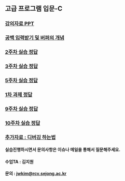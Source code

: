 ## 고급 프로그램 입문-C

### [강의자료 PPT](https://github.com/socome/Programing-C/issues/4)

### [공백 입력받기 및 버퍼의 개념](https://github.com/socome/Programing-C/issues/10)
### [2주차 실습 정답](https://github.com/socome/Programing-C/issues/1)
### [3주차 실습 정답](https://github.com/socome/Programing-C/issues/2)
### [5주차 실습 정답](https://github.com/socome/Programing-C/issues/3)
### [1차 과제 정답](https://github.com/socome/Programing-C/issues/7)
### [9주차 실습 정답](https://github.com/socome/Programing-C/issues/8)
### [10주차 실습 정답](https://github.com/socome/Programing-C/issues/9)


### [추가자료 : 디버깅 하는법](https://github.com/socome/Programing-C/issues/6)

#### 실습진행하시면서 문의사항은 이슈나 메일을 통해서 질문해주세요.
#### 수업TA : 김지원
#### 문의 : jwkim@rcv.sejong.ac.kr
